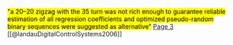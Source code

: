 <mark class="hltr-yellow">"a 20–20 zigzag with the 35 turn was not rich enough to guarantee reliable estimation of all regression coefficients and optimized pseudo-random binary sequences were suggested as alternative”</mark> [Page 3](zotero://open-pdf/library/items/WD85S9FS?page=3&annotation=XWCT4ACQ) 
[[@landauDigitalControlSystems2006]]
